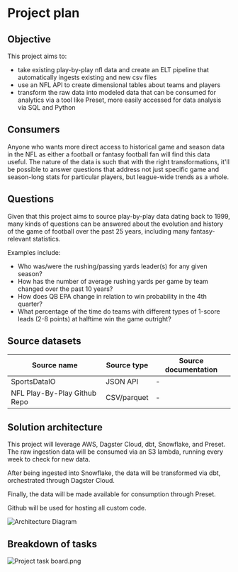 # Project plan

## Objective

This project aims to:
- take existing play-by-play nfl data and create an ELT pipeline that automatically ingests existing and new csv files
- use an NFL API to create dimensional tables about teams and players
- transform the raw data into modeled data that can be consumed for analytics via a tool like Preset, more easily accessed for data analysis via SQL and Python


## Consumers

Anyone who wants more direct access to historical game and season data in the NFL as either a football or fantasy football fan will find this data useful. The nature of the data is such that with the right transformations, it'll be possible to answer questions that address not just specific game and season-long stats for particular players, but league-wide trends as a whole.


## Questions

Given that this project aims to source play-by-play data dating back to 1999, many kinds of questions can be answered about the evolution and history of the game of football over the past 25 years, including many fantasy-relevant statistics. 

Examples include:
- Who was/were the rushing/passing yards leader(s) for any given season?
- How has the number of average rushing yards per game by team changed over the past 10 years?
- How does QB EPA change in relation to win probability in the 4th quarter?
- What percentage of the time do teams with different types of 1-score leads (2-8 points) at halftime win the game outright?
 

## Source datasets

| Source name | Source type | Source documentation |
| - | - | - |
| SportsDataIO | JSON API | - |
| NFL Play-By-Play Github Repo | CSV/parquet | - |


## Solution architecture
This project will leverage AWS, Dagster Cloud, dbt, Snowflake, and Preset. The raw ingestion data will be consumed via an S3 lambda, running every week to check for new data.

After being ingested into Snowflake, the data will be transformed via dbt, orchestrated through Dagster Cloud.

Finally, the data will be made available for consumption through Preset.

Github will be used for hosting all custom code.

![Architecture Diagram](images/architecture.png)


## Breakdown of tasks

![Project task board.png](images/project-task-board.png)